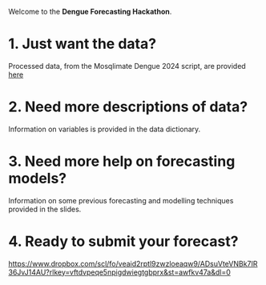Welcome to the **Dengue Forecasting Hackathon**.


# 1. Just want the data?
Processed data, from the Mosqlimate Dengue 2024 script, are provided [here](https://www.dropbox.com/scl/fi/2hephjwnz24c278zvvtuz/brazil_all_data.csv?rlkey=gdamxukr3s12qcf7c9tvedmv4&st=0ufpst7a&dl=0)

# 2. Need more descriptions of data?
Information on variables is provided in the data dictionary.

# 3. Need more help on forecasting models?
Information on some previous forecasting and modelling techniques provided in the slides. 

# 4. Ready to submit your forecast?
https://www.dropbox.com/scl/fo/veaid2rptl9zwzloeaqw9/ADsuVteVNBk7IR36JvJ14AU?rlkey=vftdvpeqe5npigdwiegtgbprx&st=awfkv47a&dl=0

